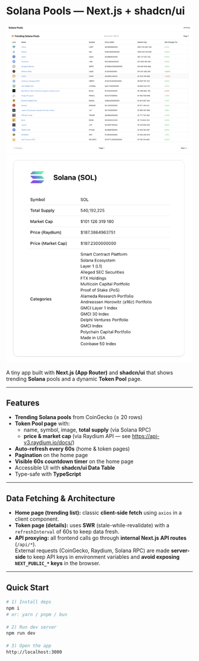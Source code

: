 # Solana Pools — Next.js + shadcn/ui

![Demo](demo/img1.jpeg)
![Demo](demo/img2.jpeg)

A tiny app built with **Next.js (App Router)** and **shadcn/ui** that shows trending **Solana** pools and a dynamic **Token Pool** page.

---

## Features

- **Trending Solana pools** from CoinGecko (≥ 20 rows)
- **Token Pool page** with:
  - name, symbol, image, **total supply** (via Solana RPC)
  - **price & market cap** (via Raydium API — see https://api-v3.raydium.io/docs/)
- **Auto-refresh every 60s** (home & token pages)
- **Pagination** on the home page
- **Visible 60s countdown timer** on the home page
- Accessible UI with **shadcn/ui Data Table**
- Type-safe with **TypeScript**

---

## Data Fetching & Architecture

- **Home page (trending list):** classic **client-side fetch** using `axios` in a client component.
- **Token page (details):** uses **SWR** (stale-while-revalidate) with a `refreshInterval` of 60s to keep data fresh.
- **API proxying:** all frontend calls go through **internal Next.js API routes** (`/api/*`).  
  External requests (CoinGecko, Raydium, Solana RPC) are made **server-side** to keep API keys in environment variables and **avoid exposing `NEXT_PUBLIC_*` keys** in the browser.

---

## Quick Start

```bash
# 1) Install deps
npm i
# or: yarn / pnpm / bun

# 2) Run dev server
npm run dev

# 3) Open the app
http://localhost:3000
